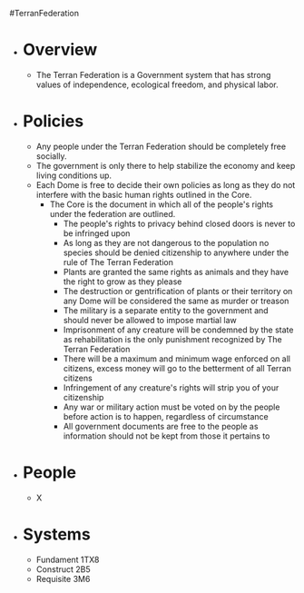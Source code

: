 #TerranFederation 
- # Overview
	- The Terran Federation is a Government system that has strong values of independence, ecological freedom, and physical labor. 
- # Policies
	- Any people under the Terran Federation should be completely free socially. 
	- The government is only there to help stabilize the economy and keep living conditions up.
	- Each Dome is free to decide their own policies as long as they do not interfere with the basic human rights outlined in the Core.
		- The Core is the document in which all of the people's rights under the federation are outlined.
			- The people's rights to privacy behind closed doors is never to be infringed upon
			- As long as they are not dangerous to the population no species should be denied citizenship to anywhere under the rule of The Terran Federation
			- Plants are granted the same rights as animals and they have the right to grow as they please
			- The destruction or gentrification of plants or their territory on any Dome will be considered the same as murder or treason
			- The military is a separate entity to the government and should never be allowed to impose martial law
			- Imprisonment of any creature will be condemned by the state as rehabilitation is the only punishment recognized by The Terran Federation
			- There will be a maximum and minimum wage enforced on all citizens, excess money will go to the betterment of all Terran citizens
			- Infringement of any creature's rights will strip you of your citizenship
			- Any war or military action must be voted on by the people before action is to happen, regardless of circumstance
			- All government documents are free to the people as information should not be kept from those it pertains to
- # People
	- X		
- # Systems
	- Fundament 1TX8
	- Construct 2B5
	- Requisite 3M6